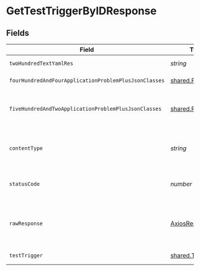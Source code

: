 # GetTestTriggerByIDResponse


## Fields

| Field                                                           | Type                                                            | Required                                                        | Description                                                     |
| --------------------------------------------------------------- | --------------------------------------------------------------- | --------------------------------------------------------------- | --------------------------------------------------------------- |
| `twoHundredTextYamlRes`                                         | *string*                                                        | :heavy_minus_sign:                                              | successful operation                                            |
| `fourHundredAndFourApplicationProblemPlusJsonClasses`           | [shared.Problem](../../../sdk/models/shared/problem.md)[]       | :heavy_minus_sign:                                              | test trigger not found                                          |
| `fiveHundredAndTwoApplicationProblemPlusJsonClasses`            | [shared.Problem](../../../sdk/models/shared/problem.md)[]       | :heavy_minus_sign:                                              | problem communicating with kubernetes cluster                   |
| `contentType`                                                   | *string*                                                        | :heavy_check_mark:                                              | HTTP response content type for this operation                   |
| `statusCode`                                                    | *number*                                                        | :heavy_check_mark:                                              | HTTP response status code for this operation                    |
| `rawResponse`                                                   | [AxiosResponse](https://axios-http.com/docs/res_schema)         | :heavy_minus_sign:                                              | Raw HTTP response; suitable for custom response parsing         |
| `testTrigger`                                                   | [shared.TestTrigger](../../../sdk/models/shared/testtrigger.md) | :heavy_minus_sign:                                              | successful operation                                            |